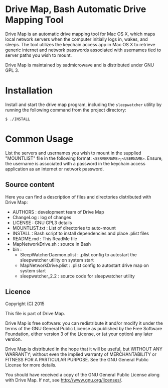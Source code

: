 # Drive Map, Bash Automatic Drive Mapping Tool
Drive Map is an automatic drive mapping tool for Mac OS X, which maps local
network servers when the computer initially logs in, wakes, and sleeps.
The tool utilizes the keychain access app in Mac OS X to retrieve generic 
internet and network passwords associated with usernames tied to server paths
you wish to mount.  

Drive Map is maintained by sadmicrowave and is distributed under GNU GPL 3.

# Installation
Install and start the drive map program, including the `sleepwatcher` utility
by running the following command from the project directory:

`
$ ./INSTALL
`

# Common Usage
List the servers and usernames you wish to mount
in the supplied "MOUNTLIST" file in the following format: 
`<SERVERNAME>;<USERNAME>`.  Ensure, the username is associated with a
password in the keychain access application as an internet or network password.

## Source content

Here you can find a description of files and directories distributed with Drive Map:

* AUTHORS   : development team of Drive Map
* ChangeLog : log of changes
* LICENSE   : GNU GPL3 details
* MOUNTLIST.txt : List of directories to auto-mount
* INSTALL : Bash script to install dependencies and place .plist files
* README.md : This ReadMe file
* MapNetworkDrive.sh    : source in Bash
*  bin :
   *  SleepWatcherDaemon.plist : .plist config to autostart the sleepwatcher utility on system start
   *  MapNetworkDrive.plist : .plist config to autostart drive map on system start
   *  sleepwatcher_2.2 : source code for sleepwatcher utility

## Licence

Copyright (C) 2015

This file is part of Drive Map.

Drive Map is free software: you can redistribute it and/or modify
it under the terms of the GNU General Public License as published by
the Free Software Foundation, either version 3 of the License, or
(at your option) any later version.

Drive Map is distributed in the hope that it will be useful,
but WITHOUT ANY WARRANTY; without even the implied warranty of
MERCHANTABILITY or FITNESS FOR A PARTICULAR PURPOSE.  See the
GNU General Public License for more details.

You should have received a copy of the GNU General Public License
along with Drive Map.  If not, see <http://www.gnu.org/licenses/>.

